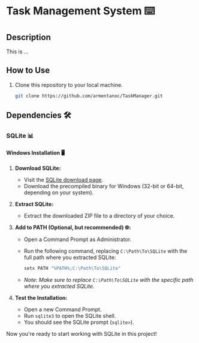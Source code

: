 # Task Management System ⌨️

## Description
This is ...

## How to Use
1. Clone this repository to your local machine.

   ```bash
   git clone https://github.com/armentanoc/TaskManager.git

## Dependencies 🛠️

### SQLite 📊

#### Windows Installation 🖥️

1. **Download SQLite:**
   - Visit the [SQLite download page](https://www.sqlite.org/download.html).
   - Download the precompiled binary for Windows (32-bit or 64-bit, depending on your system).

2. **Extract SQLite:**
   - Extract the downloaded ZIP file to a directory of your choice.

3. **Add to PATH (Optional, but recommended) 🌐:**
   - Open a Command Prompt as Administrator.
   - Run the following command, replacing `C:\Path\To\SQLite` with the full path where you extracted SQLite:

     ```bash
     setx PATH "%PATH%;C:\Path\To\SQLite"
     ```

   - *Note: Make sure to replace `C:\Path\To\SQLite` with the specific path where you extracted SQLite.*

4. **Test the Installation:**
   - Open a new Command Prompt.
   - Run `sqlite3` to open the SQLite shell.
   - You should see the SQLite prompt (`sqlite>`).

Now you're ready to start working with SQLite in this project!
